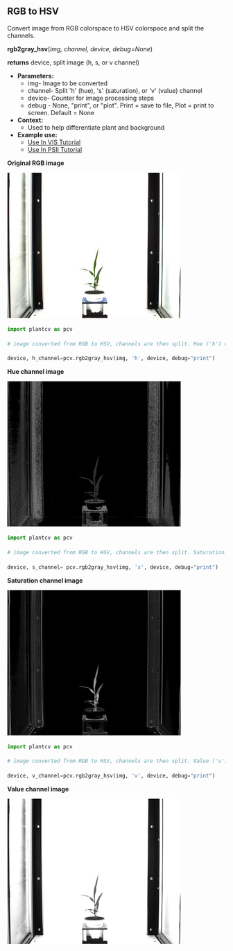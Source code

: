 ## RGB to HSV

Convert image from RGB colorspace to HSV colorspace and split the channels.

**rgb2gray_hsv**(*img, channel, device, debug=None*)

**returns** device, split image (h, s, or v channel)  

- **Parameters:**
    - img- Image to be converted
    - channel- Split 'h' (hue), 's' (saturation), or 'v' (value) channel
    - device- Counter for image processing steps
    - debug - None, "print", or "plot". Print = save to file, Plot = print to screen. Default = None
- **Context:**
    - Used to help differentiate plant and background
- **Example use:**
    - [Use In VIS Tutorial](vis_tutorial.md)
    - [Use In PSII Tutorial](psII_tutorial.md)

**Original RGB image**

![Screenshot](img/documentation_images/rgb2hsv/original_image.jpg)

```python
import plantcv as pcv

# image converted from RGB to HSV, channels are then split. Hue ('h') channel is outputed.

device, h_channel=pcv.rgb2gray_hsv(img, 'h', device, debug="print")
```

**Hue channel image**

![Screenshot](img/documentation_images/rgb2hsv/hsv_hue.jpg)

```python
import plantcv as pcv
    
# image converted from RGB to HSV, channels are then split. Saturation ('s') channel is outputed.
    
device, s_channel= pcv.rgb2gray_hsv(img, 's', device, debug="print")
```  

**Saturation channel image**

![Screenshot](img/documentation_images/rgb2hsv/hsv_saturation.jpg)

```python
import plantcv as pcv

# image converted from RGB to HSV, channels are then split. Value ('v') channel is outputed.

device, v_channel=pcv.rgb2gray_hsv(img, 'v', device, debug="print")
```  

**Value channel image**

![Screenshot](img/documentation_images/rgb2hsv/hsv_value.jpg)
